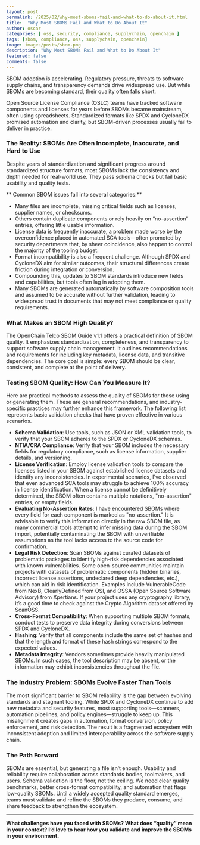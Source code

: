 ```yaml
---
layout: post
permalink: /2025/02/why-most-sboms-fail-and-what-to-do-about-it.html
title:  "Why Most SBOMs Fail and What to Do About It"
author: oscar
categories: [ oss, security, compliance, supplychain, openchain ]
tags: [sbom, compliance, oss, supplychain, openchain]
image: images/posts/sbom.png
description: "Why Most SBOMs Fail and What to Do About It"
featured: false
comments: false
---
```


SBOM adoption is accelerating. Regulatory pressure, threats to software supply chains, and transparency demands drive widespread use. But while SBOMs are becoming standard, their quality often falls short.

Open Source License Compliance (OSLC) teams have tracked software components and licenses for years before SBOMs became mainstream, often using spreadsheets. Standardized formats like SPDX and CycloneDX promised automation and clarity, but SBOM-driven processes usually fail to deliver in practice.


### The Reality: SBOMs Are Often Incomplete, Inaccurate, and Hard to Use


Despite years of standardization and significant progress around standardized structure formats, most SBOMs lack the consistency and depth needed for real-world use. They pass schema checks but fail basic usability and quality tests.

** Common SBOM issues fall into several categories:**

- Many files are incomplete, missing critical fields such as licenses, supplier names, or checksums.
- Others contain duplicate components or rely heavily on “no-assertion” entries, offering little usable information.
- License data is frequently inaccurate, a problem made worse by the overconfidence placed in automated SCA tools—often promoted by security departments that, by sheer coincidence, also happen to control the majority of the tooling budget.
- Format incompatibility is also a frequent challenge. Although SPDX and CycloneDX aim for similar outcomes, their structural differences create friction during integration or conversion.
- Compounding this, updates to SBOM standards introduce new fields and capabilities, but tools often lag in adopting them.
- Many SBOMs are generated automatically by software composition tools and assumed to be accurate without further validation, leading to widespread trust in documents that may not meet compliance or quality requirements.

### What Makes an SBOM High Quality?

The OpenChain Telco SBOM Guide v1.1 offers a practical definition of SBOM quality. It emphasizes standardization, completeness, and transparency to support software supply chain management. It outlines recommendations and requirements for including key metadata, license data, and transitive dependencies. The core goal is simple: every SBOM should be clear, consistent, and complete at the point of delivery.

### Testing SBOM Quality: How Can You Measure It?

Here are practical methods to assess the quality of SBOMs for those using or generating them. These are general recommendations, and industry-specific practices may further enhance this framework. The following list represents basic validation checks that have proven effective in various scenarios.

- **Schema Validation**: Use tools, such as JSON or XML validation tools, to verify that your SBOM adheres to the SPDX or CycloneDX schemas.
- **NTIA/CRA Compliance**: Verify that your SBOM includes the necessary fields for regulatory compliance, such as license information, supplier details, and versioning.
- **License Verification**: Employ license validation tools to compare the licenses listed in your SBOM against established license datasets and identify any inconsistencies. In experimental scenarios, I've observed that even advanced SCA tools may struggle to achieve 100% accuracy in license identification. When a license cannot be definitively determined, the SBOM often contains multiple notations, "no-assertion" entries, or empty fields.
- **Evaluating No-Assertion Rates**: I have encountered SBOMs where every field for each component is marked as "no-assertion." It is advisable to verify this information directly in the raw SBOM file, as many commercial tools attempt to infer missing data during the SBOM import, potentially contaminating the SBOM with unverifiable assumptions as the tool lacks access to the source code for confirmation.
- **Legal Risk Detection**: Scan SBOMs against curated datasets of problematic packages to identify high-risk dependencies associated with known vulnerabilities. Some open-source communities maintain projects with datasets of problematic components (hidden binaries, incorrect license assertions, undeclared deep dependencies, etc.), which can aid in risk identification. Examples include VulnerableCode from NexB, ClearlyDefined from OSI, and OSSA (Open Source Software Advisory) from Xpertians. If your project uses any cryptography library, it’s a good time to check against the Crypto Algorithm dataset offered by ScanOSS.
- **Cross-Format Compatibility**: When supporting multiple SBOM formats, conduct tests to preserve data integrity during conversions between SPDX and CycloneDX.
- **Hashing**: Verify that all components include the same set of hashes and that the length and format of these hash strings correspond to the expected values.
- **Metadata Integrity**: Vendors sometimes provide heavily manipulated SBOMs. In such cases, the tool description may be absent, or the information may exhibit inconsistencies throughout the file.

### The Industry Problem: SBOMs Evolve Faster Than Tools

The most significant barrier to SBOM reliability is the gap between evolving standards and stagnant tooling. While SPDX and CycloneDX continue to add new metadata and security features, most supporting tools—scanners, automation pipelines, and policy engines—struggle to keep up. This misalignment creates gaps in automation, format conversion, policy enforcement, and risk detection. The result is a fragmented ecosystem with inconsistent adoption and limited interoperability across the software supply chain.

### The Path Forward

SBOMs are essential, but generating a file isn’t enough. Usability and reliability require collaboration across standards bodies, toolmakers, and users. Schema validation is the floor, not the ceiling. We need clear quality benchmarks, better cross-format compatibility, and automation that flags low-quality SBOMs. Until a widely accepted quality standard emerges, teams must validate and refine the SBOMs they produce, consume, and share feedback to strengthen the ecosystem.

---

**What challenges have you faced with SBOMs? What does “quality” mean in your context? I’d love to hear how you validate and improve the SBOMs in your environment.**

